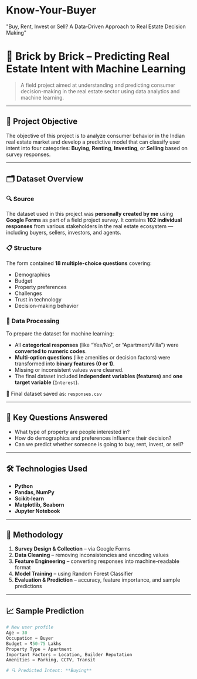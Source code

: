 # Know-Your-Buyer
"Buy, Rent, Invest or Sell? A Data-Driven Approach to Real Estate Decision Making"

# 🧱 Brick by Brick – Predicting Real Estate Intent with Machine Learning

> A field project aimed at understanding and predicting consumer decision-making in the real estate sector using data analytics and machine learning.

---

## 📌 Project Objective

The objective of this project is to analyze consumer behavior in the Indian real estate market and develop a predictive model that can classify user intent into four categories: **Buying**, **Renting**, **Investing**, or **Selling** based on survey responses.

---

## 🗂️ Dataset Overview

### 🔍 Source

The dataset used in this project was **personally created by me** using **Google Forms** as part of a field project survey. It contains **102 individual responses** from various stakeholders in the real estate ecosystem — including buyers, sellers, investors, and agents.

### 📋 Structure

The form contained **18 multiple-choice questions** covering:
- Demographics
- Budget
- Property preferences
- Challenges
- Trust in technology
- Decision-making behavior

### 🔄 Data Processing

To prepare the dataset for machine learning:

- All **categorical responses** (like “Yes/No”, or “Apartment/Villa”) were **converted to numeric codes**.
- **Multi-option questions** (like amenities or decision factors) were transformed into **binary features (0 or 1)**.
- Missing or inconsistent values were cleaned.
- The final dataset included **independent variables (features)** and **one target variable** (`Interest`).

📁 Final dataset saved as: `responses.csv`

---

## 🧠 Key Questions Answered

- What type of property are people interested in?
- How do demographics and preferences influence their decision?
- Can we predict whether someone is going to buy, rent, invest, or sell?

---

## 🛠️ Technologies Used

- **Python**
- **Pandas, NumPy**
- **Scikit-learn**
- **Matplotlib, Seaborn**
- **Jupyter Notebook**

---

## 🧪 Methodology

1. **Survey Design & Collection** – via Google Forms
2. **Data Cleaning** – removing inconsistencies and encoding values
3. **Feature Engineering** – converting responses into machine-readable format
4. **Model Training** – using Random Forest Classifier
5. **Evaluation & Prediction** – accuracy, feature importance, and sample predictions

---

## 📈 Sample Prediction

```python
# New user profile
Age = 30
Occupation = Buyer
Budget = ₹50-75 Lakhs
Property Type = Apartment
Important Factors = Location, Builder Reputation
Amenities = Parking, CCTV, Transit

# 🔍 Predicted Intent: **Buying**

